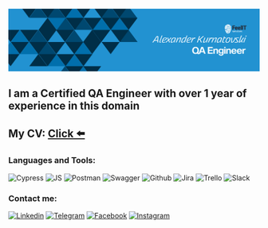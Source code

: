 [![Header](https://github.com/kurnatovskii/Kurnatovskii/blob/main/assets/Group%206.png)](https://www.linkedin.com/in/curnatovschi/)

## I am a Certified QA Engineer with over 1 year of experience in this domain

## My CV: [Click ⬅️](https://drive.google.com/file/d/1mf_Un67A8IatJbyN-sWVAngM4ybP1jcA/view?usp=sharing)

### Languages and Tools:
![Cypress](https://img.shields.io/badge/Cypress-090909?style=for-the-badge&logo=cypress&logoColor=68d3a7)
![JS](https://img.shields.io/badge/JavaScript-090909?style=for-the-badge&logo=javascript&logoColor=F0DB4F)
![Postman](https://img.shields.io/badge/Postman-090909?style=for-the-badge&logo=postman&logoColor=f76837)
![Swagger](https://img.shields.io/badge/Swagger-090909?style=for-the-badge&logo=swagger&logoColor=699503)
![Github](https://img.shields.io/badge/GitHub-090909?style=for-the-badge&logo=github&logoColor=732f99)
![Jira](https://img.shields.io/badge/Jira-090909?style=for-the-badge&logo=jira&logoColor=2480f7)
![Trello](https://img.shields.io/badge/Trello-090909?style=for-the-badge&logo=trello&logoColor=0283d1)
![Slack](https://img.shields.io/badge/Slack-090909?style=for-the-badge&logo=slack&logoColor=d91d57)

### Сontact me:
[![Linkedin](https://img.shields.io/badge/Linkedin-090909?style=for-the-badge&logo=linkedin&logoColor=0e62bc)](https://www.linkedin.com/in/curnatovschi/)
[![Telegram](https://img.shields.io/badge/Telegram-090909?style=for-the-badge&logo=telegram&logoColor=25a3e3)](https://t.me/kurnatovski)
[![Facebook](https://img.shields.io/badge/Facebook-090909?style=for-the-badge&logo=facebook&logoColor=1873eb)](https://www.facebook.com/kurnatovskii.a)
[![Instagram](https://img.shields.io/badge/Instagram-090909?style=for-the-badge&logo=instagram&logoColor=ef0092)](https://www.instagram.com/kurnatovskii_/)